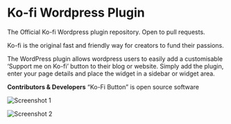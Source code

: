 # Ko-fi Wordpress Plugin
The Official Ko-fi Wordpress plugin repository. Open to pull requests.

Ko-fi is the original fast and friendly way for creators to fund their passions.

The WordPress plugin allows wordpress users to easily add a customisable ‘Support me on Ko-fi’ button to their blog or website. Simply add the plugin, enter your page details and place the widget in a sidebar or widget area.

**Contributors & Developers**
“Ko-Fi Button” is open source software

![Screenshot 1](https://ps.w.org/ko-fi-button/assets/screenshot-1.png?rev=1961298 "Screenshot 1")

![Screenshot 2](https://ps.w.org/ko-fi-button/assets/screenshot-2.png?rev=1961298 "Screenshot 2")
